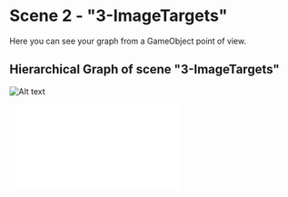 # Scene 2 - "3-ImageTargets"
Here you can see your graph from a GameObject point of view.

## Hierarchical Graph of scene "3-ImageTargets"

![Alt text](./3-ImageTargets/3-ImageTargets_gameobject_dot.svg)

![Annidate View](parser_xml/index.html ':include :type=iframe width=100% height=800px')
